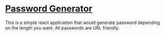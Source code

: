 # [Password Generator](https://password-generator-rho-seven.vercel.app/)

This is a simple react application that would generate password depending on the length you want. All passwords are URL friendly.

